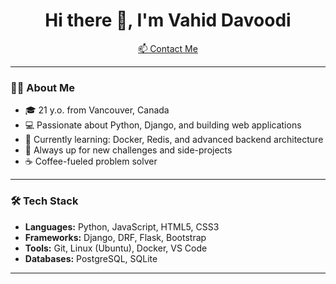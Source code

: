 <h1 align="center">Hi there 👋, I'm Vahid Davoodi</h1>


<p align="center">
  <a href="mailto:svahiddavoodi@gmail.com">📫 Contact Me</a>
</p>

---

### 👨‍💻 About Me

- 🎓 21 y.o. from Vancouver, Canada
- 💻 Passionate about Python, Django, and building web applications  
- 🌱 Currently learning: Docker, Redis, and advanced backend architecture  
- 🚀 Always up for new challenges and side-projects  
- ☕ Coffee-fueled problem solver

---

### 🛠️ Tech Stack

- **Languages:** Python, JavaScript, HTML5, CSS3  
- **Frameworks:** Django, DRF, Flask, Bootstrap  
- **Tools:** Git, Linux (Ubuntu), Docker, VS Code  
- **Databases:** PostgreSQL, SQLite  

---

